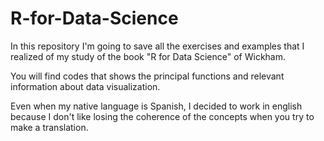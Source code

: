 # R-for-Data-Science
In this repository I'm going to save all the exercises and examples that I realized of my study of the book "R for Data Science" of Wickham.

You will find codes that shows the principal functions and relevant information about data visualization.

Even when my native language is Spanish, I decided to work in english because I don't like losing the coherence of the concepts when you try to make a translation. 
